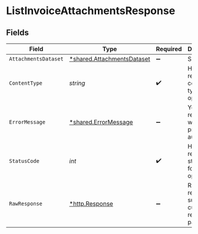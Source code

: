 # ListInvoiceAttachmentsResponse


## Fields

| Field                                                                   | Type                                                                    | Required                                                                | Description                                                             |
| ----------------------------------------------------------------------- | ----------------------------------------------------------------------- | ----------------------------------------------------------------------- | ----------------------------------------------------------------------- |
| `AttachmentsDataset`                                                    | [*shared.AttachmentsDataset](../../models/shared/attachmentsdataset.md) | :heavy_minus_sign:                                                      | Success                                                                 |
| `ContentType`                                                           | *string*                                                                | :heavy_check_mark:                                                      | HTTP response content type for this operation                           |
| `ErrorMessage`                                                          | [*shared.ErrorMessage](../../models/shared/errormessage.md)             | :heavy_minus_sign:                                                      | Your API request was not properly authorized.                           |
| `StatusCode`                                                            | *int*                                                                   | :heavy_check_mark:                                                      | HTTP response status code for this operation                            |
| `RawResponse`                                                           | [*http.Response](https://pkg.go.dev/net/http#Response)                  | :heavy_minus_sign:                                                      | Raw HTTP response; suitable for custom response parsing                 |